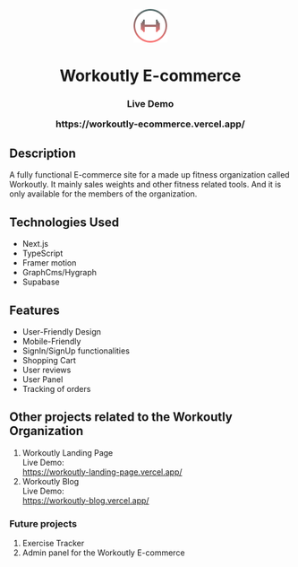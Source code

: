   <p align="center"><img src="https://github.com/Inosensey/workoutly-ecommerce/blob/main/public/img/Logo.png" alt="Workoutly Logo" /></p>
  <h1 align="center">Workoutly E-commerce<br> 
  <h3 align="center">Live Demo<br> <p>https://workoutly-ecommerce.vercel.app/</p></h3>

## Description

A fully functional E-commerce site for a made up fitness organization called Workoutly. It mainly sales weights and other fitness related tools. And it is only available for the members of the organization.

## Technologies Used

- Next.js
- TypeScript
- Framer motion
- GraphCms/Hygraph
- Supabase

## Features

- User-Friendly Design
- Mobile-Friendly
- SignIn/SignUp functionalities
- Shopping Cart
- User reviews
- User Panel
- Tracking of orders

## Other projects related to the Workoutly Organization

1. Workoutly Landing Page\
   Live Demo:\
   https://workoutly-landing-page.vercel.app/
2. Workoutly Blog\
   Live Demo:\
   https://workoutly-blog.vercel.app/

### Future projects

1. Exercise Tracker
2. Admin panel for the Workoutly E-commerce

